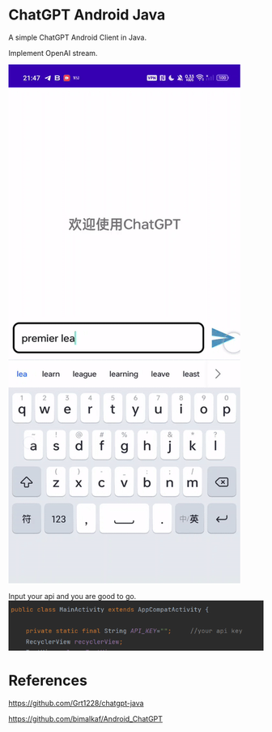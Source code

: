 # ChatGPT Android Java

A simple ChatGPT Android Client in Java.

Implement OpenAI stream. 

![2](docs/1.gif)


Input your api and you are good to go.
![img.png](img.png)


# References
https://github.com/Grt1228/chatgpt-java

https://github.com/bimalkaf/Android_ChatGPT




